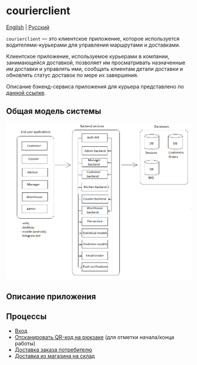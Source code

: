 # courierclient

[English](courierclient.md) | [Русский](courierclient.ru.md)

`courierclient` — это клиентское приложение, которое используется водителями-курьерами для управления маршрутами и доставками.

Клиентское приложение, используемое курьерами в компании, занимающейся доставкой, позволяет им просматривать назначенные им доставки и управлять ими, сообщать клиентам детали доставки и обновлять статус доставок по мере их завершения.

Описание бэкенд-сервиса приложения для курьера представлено по [данной ссылке](../backend/courierbackend.ru.md).

## Общая модель системы

![system_overall](../img/system_overall.png)

## Описание приложения

## Процессы 

- [Вход](../processes/auth/signin.ru.md)
- [Отсканировать QR-код на рюкзаке](../processes/courier/scanbackpack.ru.md) (для отметки начала/конца работы)
- [Доставка заказа потребителю](../processes/courier/deliverorder.ru.md)
- [Доставка из магазина на склад](../processes/courier/store2wh.ru.md)
